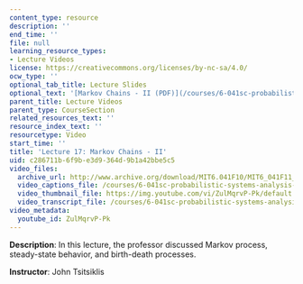 ```yaml
---
content_type: resource
description: ''
end_time: ''
file: null
learning_resource_types:
- Lecture Videos
license: https://creativecommons.org/licenses/by-nc-sa/4.0/
ocw_type: ''
optional_tab_title: Lecture Slides
optional_text: '[Markov Chains - II (PDF)](/courses/6-041sc-probabilistic-systems-analysis-and-applied-probability-fall-2013/resources/mit6_041scf13_l17)'
parent_title: Lecture Videos
parent_type: CourseSection
related_resources_text: ''
resource_index_text: ''
resourcetype: Video
start_time: ''
title: 'Lecture 17: Markov Chains - II'
uid: c286711b-6f9b-e3d9-364d-9b1a42bbe5c5
video_files:
  archive_url: http://www.archive.org/download/MIT6.041F10/MIT6_041F11_lec17_300k.mp4
  video_captions_file: /courses/6-041sc-probabilistic-systems-analysis-and-applied-probability-fall-2013/ZulMqrvP-Pk_captions.webvtt
  video_thumbnail_file: https://img.youtube.com/vi/ZulMqrvP-Pk/default.jpg
  video_transcript_file: /courses/6-041sc-probabilistic-systems-analysis-and-applied-probability-fall-2013/ZulMqrvP-Pk_transcript.pdf
video_metadata:
  youtube_id: ZulMqrvP-Pk
---
```


**Description**: In this lecture, the professor discussed Markov process, steady-state behavior, and birth-death processes.

**Instructor**: John Tsitsiklis

